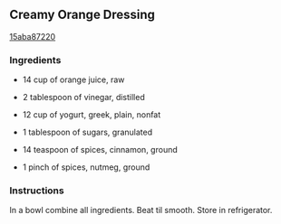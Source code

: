 ## Creamy Orange Dressing

[15aba87220](http://www.food.com/recipe/creamy-orange-dressing-138375)

### Ingredients

 - 14 cup of orange juice, raw

 - 2 tablespoon of vinegar, distilled

 - 12 cup of yogurt, greek, plain, nonfat

 - 1 tablespoon of sugars, granulated

 - 14 teaspoon of spices, cinnamon, ground

 - 1 pinch of spices, nutmeg, ground

### Instructions

In a bowl combine all ingredients. Beat til smooth. Store in refrigerator.